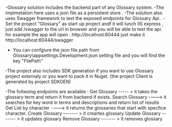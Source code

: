 -Glossary solution includes the backend part of any Glossary system.
-The implmetation here uses a json file as a persistent store .
-The solution also uses Swagger framework to test the exposed endpoints for Glossary Api .
-Set the project "Glossary" as start up project andf it will lunch IIS express , 
  just add /swagger to the url in browser and you will be able to test the api. 
  for example the app will open :
    http://localhost:60444
    just make it 
    http://localhost:60444/swagger
- You can confgiure the json file path from Glossary\appsettings.Development.json 
setting file and you will find the key  "FilePath"


-The project also includes SDK generation if you want to use Glossary project externaly 
 or you want to pack it in Nuget. (the project Client is generated by project SDKGEN)

-The follwoing endpoints are available :
 Get Glossary ----- > it takes the glossary term and return it from backend if exists.
 Search  Glossary  ----> it searches for key word in terms and descriptions and return list of results
Get List by character ----> it returns the glossaries that start with specfice character.
Create Glossary  ------- > it creartes glossary
Update Glossary  ------- > it updates glossary 
Remove Glossary ------- > it removes glossary 

